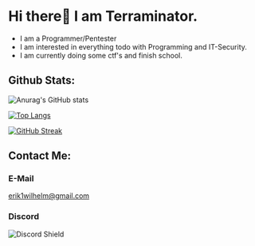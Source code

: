 
# Hi there👋 I am Terraminator. 
- I am a Programmer/Pentester 
- I am interested in everything todo with Programming and IT-Security.  
- I am currently doing some ctf's and finish school.

## Github Stats:
![Anurag's GitHub stats](https://github-readme-stats.vercel.app/api?username=TERRAMINATOR&count_private=true&show_icons=true&theme=radical)

[![Top Langs](https://github-readme-stats.vercel.app/api/top-langs/?username=TERRAMINATOR&hide=javascript,html&theme=radical)](https://github.com/anuraghazra/github-readme-stats)  

[![GitHub Streak](https://github-readme-streak-stats.herokuapp.com/?user=Terraminator&theme=radical&currStreakNum=2FD3EB&fire=pink&sideLabels=F00)](https://git.io/streak-stats)




## Contact Me:

### E-Mail
erik1wilhelm@gmail.com

### Discord
![Discord Shield](https://discord.c99.nl/widget/theme-4/583579616749420545.png?style=shield)

 
